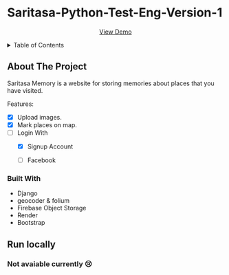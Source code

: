 # Saritasa-Python-Test-Eng-Version-1

<!-- PROJECT LOGO -->

<div align="center">
    <p align="center">
    <a href="https://saritasa-memory.onrender.com/">View Demo</a>
    </p>
</div>



<!-- TABLE OF CONTENTS -->
<details>
  <summary>Table of Contents</summary>
  <ol>
    <li>
      <a href="#about-the-project">About The Project</a>
      <ul>
        <li><a href="#built-with">Built With</a></li>
      </ul>
    </li>
    <li>
      <a href="#">Run locally</a>
      
    </li>
    
  </ol>
</details>



<!-- ABOUT THE PROJECT -->
## About The Project

Saritasa Memory is a website for storing memories about places that you have visited.

Features:
- [x] Upload images.
- [x] Mark places on map.
- [ ] Login With
    - [x] Signup Account
    - [ ] Facebook



### Built With

* Django
* geocoder & folium
* Firebase Object Storage
* Render
* Bootstrap



<!-- GETTING STARTED -->
## Run locally

### Not avaiable currently :cry:

